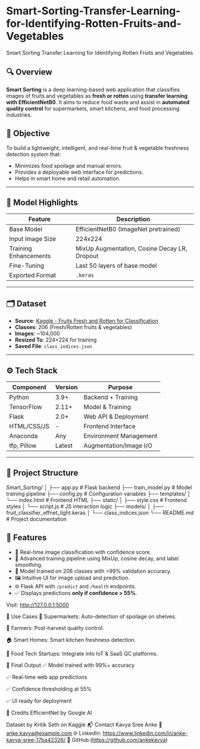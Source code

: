 # Smart-Sorting-Transfer-Learning-for-Identifying-Rotten-Fruits-and-Vegetables
Smart Sorting Transfer Learning for Identifying Rotten Fruits and Vegetables
## 🔍 Overview
**Smart Sorting** is a deep learning-based web application that classifies images of fruits and vegetables as **fresh or rotten** using **transfer learning with EfficientNetB0**. It aims to reduce food waste and assist in **automated quality control** for supermarkets, smart kitchens, and food processing industries.

## 🎯 Objective
To build a lightweight, intelligent, and real-time fruit & vegetable freshness detection system that:
- Minimizes food spoilage and manual errors.
- Provides a deployable web interface for predictions.
- Helps in smart home and retail automation.

---

## 🧠 Model Highlights

| Feature              | Description                                 |
|----------------------|---------------------------------------------|
| Base Model           | EfficientNetB0 (ImageNet pretrained)        |
| Input Image Size     | 224x224                                     |
| Training Enhancements| MixUp Augmentation, Cosine Decay LR, Dropout |
| Fine-Tuning          | Last 50 layers of base model                |
| Exported Format      | `.keras`                                    |

---

## 🗂️ Dataset
- **Source**: [Kaggle - Fruits Fresh and Rotten for Classification](https://www.kaggle.com/datasets/kritikseth/fruit-and-vegetable-image-recognition)
- **Classes**: 206 (Fresh/Rotten fruits & vegetables)
- **Images**: ~104,000
- **Resized To**: 224×224 for training
- **Saved File**: `class_indices.json`

---

## ⚙️ Tech Stack

| Component     | Version       | Purpose                  |
|---------------|---------------|--------------------------|
| Python        | 3.9+          | Backend + Training       |
| TensorFlow    | 2.11+         | Model & Training         |
| Flask         | 2.0+          | Web API & Deployment     |
| HTML/CSS/JS   | -             | Frontend Interface       |
| Anaconda      | Any           | Environment Management   |
| tfp, Pillow   | Latest        | Augmentation/Image I/O   |

---

## 📁 Project Structure
Smart_Sorting/
│
├── app.py # Flask backend
├── train_model.py # Model training pipeline
├── config.py # Configuration variables
├── templates/
│ └── index.html # Frontend HTML
├── static/
│ ├── style.css # Frontend styles
│ └── script.js # JS interaction logic
├── models/
│ ├── fruit_classifier_effnet_light.keras
│ └── class_indices.json
└── README.md # Project documentation

## 🚀 Features

- 🔎 Real-time image classification with confidence score.
- 🔄 Advanced training pipeline using MixUp, cosine decay, and label smoothing.
- 🧠 Model trained on 206 classes with >99% validation accuracy.
- 🖼️ Intuitive UI for image upload and prediction.
- 🌐 Flask API with `/predict` and `/health` endpoints.
- ✅ Displays predictions **only if confidence > 55%**.


Visit: http://127.0.0.1:5000


🎯 Use Cases
🛒 Supermarkets: Auto-detection of spoilage on shelves.

🚜 Farmers: Post-harvest quality control.

🏠 Smart Homes: Smart kitchen freshness detection.

🧪 Food Tech Startups: Integrate into IoT & SaaS QC platforms.

🏁 Final Output
✅ Model trained with 99%+ accuracy

✅ Real-time web app predictions

✅ Confidence thresholding at 55%

✅ UI ready for deployment

🙌 Credits
EfficientNet by Google AI

Dataset by Kritik Seth on Kaggle
📬 Contact
Kavya Sree Anke
📧 anke.kavya@example.com
🌐 LinkedIn: https://www.linkedin.com/in/anke-kavya-sree-17ba42326/
📂 GitHub:(https://github.com/ankekavya)
